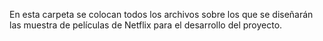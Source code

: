 En esta carpeta se colocan todos los archivos sobre los que se diseñarán las muestra de películas de Netflix para el desarrollo del proyecto.
